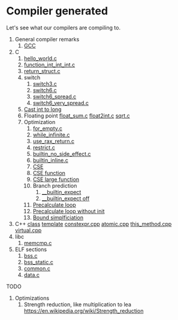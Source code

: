 # Compiler generated

Let's see what our compilers are compiling to.

1.  General compiler remarks
    1. [GCC](gcc.md)
1.  C
    1.  [hello_world.c](hello_world.c)
    1.  [function_int_int_int.c](function_int_int_int.c)
    1.  [return_struct.c](return_struct.c)
    1.  switch
        1.  [switch3.c](switch3.c)
        1.  [switch6.c](switch6.c)
        1.  [switch6_spread.c](switch6_spread.c)
        1.  [switch6_very_spread.c](switch16_very_spread.c)
    1.  [Cast int to long](cast_int_long.c)
    1.  Floating point
        [float_sum.c](float_sum.c)
        [float2int.c](float2int.c)
        [sqrt.c](sqrt.c)
    1.  Optimization
        1.  [for_empty.c](for_empty.c)
        1.  [while_infinite.c](while_infinite.c)
        1.  [use_rax_return.c](use_rax_return.c)
        1.  [restrict.c](restrict.c)
        1.  [builtin_no_side_effect.c](builtin_no_side_effect.c)
        1.  [builtin_inline.c](builtin_inline.c)
        1.  [CSE](cse.c)
        1.  [CSE function](cse_function.c)
        1.  [CSE large function](cse_large_function.c)
        1.  Branch prediction
            1.   [__builtin_expect](gcc/builtin_expect.c)
            1.   [__builtin_expect off](gcc/builtin_expect_off.c)
        1.  [Precalculate loop](precalculate_loop.c)
        1.  [Precalculate loop without init](precalculate_loop_without_init.c)
        1.  [Bound simplficiation](bound_simplification.c)
1.  C++
    [class](class.cpp)
    [template](template.cpp)
    [constexpr.cpp](constexpr.cpp)
    [atomic.cpp](atomic.cpp)
    [this_method.cpp](this_method.cpp)
    [virtual.cpp](virtual.cpp)
1.  libc
    1. [memcmp.c](memcmp.c)
1.  ELF sections
    1. [bss.c](bss.c)
    1. [bss_static.c ](bss_static.c)
    1. [common.c](common.c)
    1. [data.c](data.c)

TODO

1.  Optimizations
    1.  Strength reduction, like multiplication to lea <https://en.wikipedia.org/wiki/Strength_reduction>
